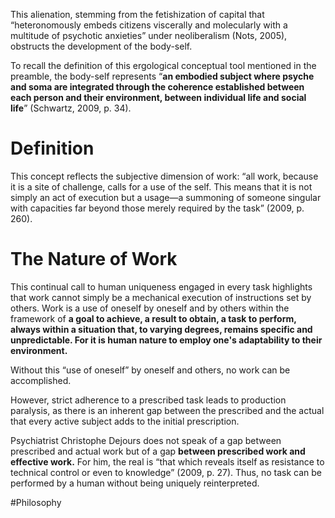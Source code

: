 This alienation, stemming from the fetishization of capital that “heteronomously embeds citizens viscerally and molecularly with a multitude of psychotic anxieties” under neoliberalism (Nots, 2005), obstructs the development of the body-self.

To recall the definition of this ergological conceptual tool mentioned in the preamble, the body-self represents “**an embodied subject where psyche and soma are integrated through the coherence established between each person and their environment, between individual life and social life**” (Schwartz, 2009, p. 34).

# Definition

This concept reflects the subjective dimension of work: “all work, because it is a site of challenge, calls for a use of the self. This means that it is not simply an act of execution but a usage—a summoning of someone singular with capacities far beyond those merely required by the task” (2009, p. 260).

# The Nature of Work

This continual call to human uniqueness engaged in every task highlights that work cannot simply be a mechanical execution of instructions set by others. Work is a use of oneself by oneself and by others within the framework of **a goal to achieve, a result to obtain, a task to perform, always within a situation that, to varying degrees, remains specific and unpredictable. For it is human nature to employ one's adaptability to their environment.**

Without this “use of oneself” by oneself and others, no work can be accomplished.

However, strict adherence to a prescribed task leads to production paralysis, as there is an inherent gap between the prescribed and the actual that every active subject adds to the initial prescription.

Psychiatrist Christophe Dejours does not speak of a gap between prescribed and actual work but of a gap **between prescribed work and effective work.** For him, the real is “that which reveals itself as resistance to technical control or even to knowledge” (2009, p. 27). Thus, no task can be performed by a human without being uniquely reinterpreted.

#Philosophy